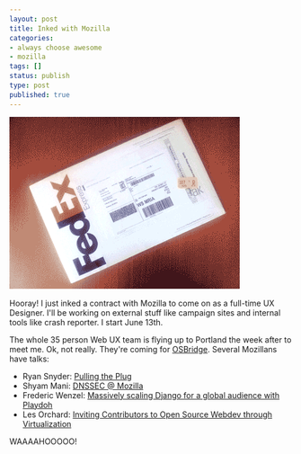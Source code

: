 ```yaml
---
layout: post
title: Inked with Mozilla
categories:
- always choose awesome
- mozilla
tags: []
status: publish
type: post
published: true
---
```

<img src="/img/mozilla-contract-signing.gif" alt="mozilla contract signing" title="mozilla-contract-signing" width="410" height="306" class="aligncenter size-full wp-image-378" />

Hooray! I just inked a contract with Mozilla to come on as a full-time UX Designer. I'll be working on external stuff like campaign sites and internal tools like crash reporter. I start June 13th.

The whole 35 person Web UX team is flying up to Portland the week after to meet me. Ok, not really. They're coming for <a href="http://opensourcebridge.org/">OSBridge</a>. Several Mozillans have talks:

<ul>
<li>Ryan Snyder: <a href="http://opensourcebridge.org/sessions/622">Pulling the Plug</a></li>
<li>Shyam Mani: <a href="http://opensourcebridge.org/sessions/577">DNSSEC @ Mozilla</a></li>
<li>Frederic Wenzel: <a href="http://opensourcebridge.org/sessions/576">Massively scaling Django for a global audience with Playdoh</a></li>
<li>Les Orchard: <a href="http://opensourcebridge.org/sessions/635">Inviting Contributors to Open Source Webdev through Virtualization</a></li>
</ul>

WAAAAHOOOOO!
